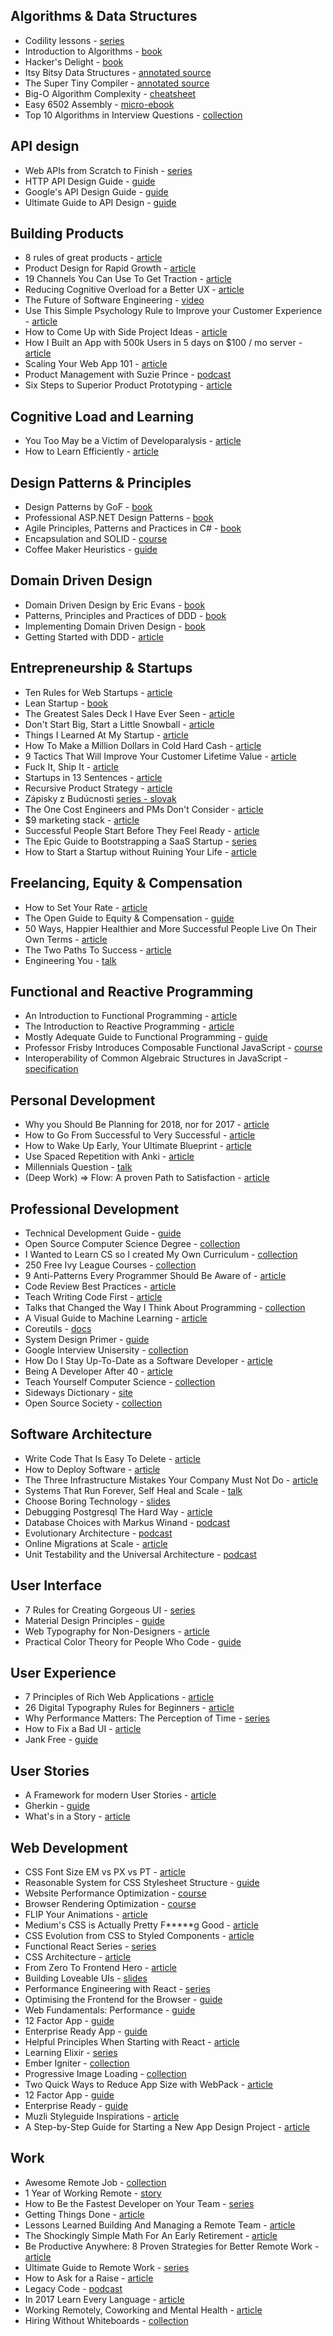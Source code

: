 ## Algorithms & Data Structures

* Codility lessons - [series](https://codility.com/programmers/lessons/)
* Introduction to Algorithms - [book](http://www.bookdepository.com/Introduction-Algorithms-Thomas-Cormen/9780262033848)
* Hacker's Delight - [book](http://www.bookdepository.com/Hackers-Delight-Henry-Warren/9780321842688)
* Itsy Bitsy Data Structures - [annotated source](https://github.com/thejameskyle/itsy-bitsy-data-structures)
* The Super Tiny Compiler - [annotated source](https://github.com/thejameskyle/the-super-tiny-compiler)
* Big-O Algorithm Complexity - [cheatsheet](http://bigocheatsheet.com/)
* Easy 6502 Assembly - [micro-ebook](https://skilldrick.github.io/easy6502/)
* Top 10 Algorithms in Interview Questions - [collection](http://www.geeksforgeeks.org/top-10-algorithms-in-interview-questions/)

## API design

* Web APIs from Scratch to Finish - [series](http://www.infoq.com/articles/Web-APIs-From-Start-to-Finish)
* HTTP API Design Guide - [guide](https://github.com/interagent/http-api-design)
* Google's API Design Guide - [guide](https://cloud.google.com/apis/design/)
* Ultimate Guide to API Design - [guide](https://blog.qmo.io/ultimate-guide-to-api-design/)

## Building Products

* 8 rules of great products - [article](https://medium.com/@mitchellharper/my-8-rules-of-great-products-1aaa30487058#.9z7i9znjs)
* Product Design for Rapid Growth - [article](https://uxdesign.cc/product-design-for-rapid-growth-c7eaf1cdbf52#.bwvx0z2h6)
* 19 Channels You Can Use To Get Traction - [article](https://medium.com/swlh/the-19-channels-you-can-use-to-get-traction-93c762d19339#.imf8c8pbo)
* Reducing Cognitive Overload for a Better UX - [article](https://www.smashingmagazine.com/2016/09/reducing-cognitive-overload-for-a-better-user-experience/)
* The Future of Software Engineering - [video](https://www.youtube.com/watch?v=6K4ljFZWgW8)
* Use This Simple Psychology Rule to Improve your Customer Experience - [article](https://medium.com/@daverothschild/use-this-simple-psychology-rule-to-improve-your-customer-experience-41aa4f3f2124#.wl9or42r4)
* How to Come Up with Side Project Ideas - [article](https://medium.com/product-hunt/how-to-come-up-with-side-project-ideas-4a2c8049deba#.s0uamr4iw)
* How I Built an App with 500k Users in 5 days on $100 / mo server - [article](https://medium.com/unboxd/how-i-built-an-app-with-500-000-users-in-5-days-on-a-100-server-77deeb238e83)
* Scaling Your Web App 101 - [article](https://blog.hartleybrody.com/scale-load/)
* Product Management with Suzie Prince - [podcast](https://softwareengineeringdaily.com/2017/01/18/product-management-with-suzie-prince/)
* Six Steps to Superior Product Prototyping - [article](http://firstround.com/review/six-steps-to-superior-product-prototyping-lessons-from-an-apple-and-oculus-engineer/)

## Cognitive Load and Learning

* You Too May be a Victim of Developaralysis - [article](http://techcrunch.com/2014/10/18/you-too-may-be-a-victim-of-developaralysis/)
* How to Learn Efficiently - [article](http://lemire.me/blog/archives/2014/12/30/how-to-learn-efficiently/)

## Design Patterns & Principles

* Design Patterns by GoF - [book](http://www.bookdepository.com/Design-Patterns-Erich-Gamma/9780201633610)
* Professional ASP.NET Design Patterns - [book](http://www.bookdepository.com/Professional-ASP-NET-Design-Patterns-Scott-Millett/9780470292785)
* Agile Principles, Patterns and Practices in C# - [book](http://www.amazon.com/Agile-Principles-Patterns-Practices-C/dp/0131857258)
* Encapsulation and SOLID - [course](https://www.pluralsight.com/courses/encapsulation-solid)
* Coffee Maker Heuristics - [guide](http://www.objectmentor.com/resources/articles/CoffeeMaker.pdf)

## Domain Driven Design

* Domain Driven Design by Eric Evans - [book](http://www.bookdepository.com/Domain-driven-Design-Eric-Evans/9780321125217)
* Patterns, Principles and Practices of DDD - [book](http://www.bookdepository.com/Patterns-Principles-Practices-Domain-Driven-Design-Scott-Millett/9781118714706)
* Implementing Domain Driven Design - [book](http://www.bookdepository.com/Implementing-Domain-Driven-Design-Vaughn-Vernon/9780321834577)
* Getting Started with DDD - [article](https://dzone.com/refcardz/getting-started-domain-driven)

## Entrepreneurship & Startups

* Ten Rules for Web Startups - [article](http://evhead.com/2005/11/ten-rules-for-web-startups.asp)
* Lean Startup - [book](http://www.bookdepository.com/Lean-Startup-Eric-Ries/9780307887894)
* The Greatest Sales Deck I Have Ever Seen - [article](https://medium.com/the-mission/the-greatest-sales-deck-ive-ever-seen-4f4ef3391ba0)
* Don't Start Big, Start a Little Snowball - [article](https://blog.nugget.one/2016/09/04/dont-start-big-start-a-little-snowball/)
* Things I Learned At My Startup - [article](http://johnmosesman.com/things-i-learned-at-my-first-startup/)
* How To Make a Million Dollars in Cold Hard Cash - [article](https://medium.com/hi-my-name-is-jon/how-to-make-a-million-dollars-c4dc9a9bfd99)
* 9 Tactics That Will Improve Your Customer Lifetime Value - [article](http://www.appster.com.au/blog/9-tactics-will-improve-customer-lifetime-value)
* Fuck It, Ship It - [article](http://www.dtelepathy.com/blog/business/fuck-it-ship-it-how-to-achieve-perfection-through-iteration)
* Startups in 13 Sentences - [article](http://paulgraham.com/13sentences.html)
* Recursive Product Strategy - [article](http://firstround.com/review/the-recursive-product-strategy-that-musk-used-to-build-an-empire/)
* Zápisky z Budúcnosti [series - slovak](https://dennikn.sk/blog/zapisky-z-buducnosti-1-exponencialny-svet-a-ray-kurzweil/)
* The One Cost Engineers and PMs Don't Consider - [article](http://firstround.com/review/The-one-cost-engineers-and-product-managers-dont-consider/)
* $9 marketing stack - [article](https://robsobers.com/9-dollar-marketing-stack-step-by-step-setup-guide/)
* Successful People Start Before They Feel Ready - [article](http://jamesclear.com/successful-people-start-before-they-feel-ready)
* The Epic Guide to Bootstrapping a SaaS Startup - [series](https://medium.com/@cliffordoravec/the-epic-guide-to-bootstrapping-a-saas-startup-from-scratch-by-yourself-part-1-4d834e1df8c1#.y003irmza)
* How to Start a Startup without Ruining Your Life - [article](https://www.superhi.com/blog/how-to-start-a-startup-without-ruining-your-life)

## Freelancing, Equity & Compensation

* How to Set Your Rate - [article](http://kenwestgaard.com/the-gurus-got-5-questions-set-rate/)
* The Open Guide to Equity & Compensation - [guide](https://github.com/jlevy/og-equity-compensation)
* 50 Ways, Happier Healthier and More Successful People Live On Their Own Terms - [article](https://medium.com/the-mission/50-ways-happier-healthier-and-more-successful-people-live-on-their-own-terms-31ba8f482448)
* The Two Paths To Success - [article](http://paulbuchheit.blogspot.sk/2011/02/two-paths-to-success.html)
* Engineering You - [talk](https://www.infoq.com/presentations/engineer-practices-techniques)

## Functional and Reactive Programming

* An Introduction to Functional Programming - [article](https://codewords.recurse.com/issues/one/an-introduction-to-functional-programming)
* The Introduction to Reactive Programming - [article](https://gist.github.com/staltz/868e7e9bc2a7b8c1f754)
* Mostly Adequate Guide to Functional Programming - [guide](https://drboolean.gitbooks.io/mostly-adequate-guide/content/index.html)
* Professor Frisby Introduces Composable Functional JavaScript - [course](https://egghead.io/courses/professor-frisby-introduces-composable-functional-javascript)
* Interoperability of Common Algebraic Structures in JavaScript - [specification](https://github.com/fantasyland/fantasy-land)

## Personal Development

* Why you Should Be Planning for 2018, nor for 2017 - [article](https://medium.com/the-mission/why-you-should-be-planning-for-2018-not-2017-7c8fea3e2e52#.i50o2u1br)
* How to Go From Successful to Very Successful - [article](https://medium.com/the-mission/how-to-go-from-successful-to-very-successful-and-why-most-people-cant-do-it-eab95f82be53#.1icarmidv)
* How to Wake Up Early, Your Ultimate Blueprint - [article](https://medium.com/personal-growth/how-to-wake-up-early-your-ultimate-blueprint-1f8bb2045b90#.uka5o1w0u)
* Use Spaced Repetition with Anki - [article](https://medium.freecodecamp.com/use-spaced-repetition-with-anki-to-learn-to-code-faster-7c334d448c3c#.cwaa2adn1)
* Millennials Question - [talk](http://videacesky.cz/video/problem-dnesni-generace-milenialu)
* (Deep Work) => Flow: A proven Path to Satisfaction - [article](https://www.robinwieruch.de/lessons-learned-deep-work-flow/)

## Professional Development

* Technical Development Guide - [guide](https://www.google.com/about/careers/students/guide-to-technical-development.html)
* Open Source Computer Science Degree - [collection](https://github.com/mvillaloboz/open-source-cs-degree)
* I Wanted to Learn CS so I created My Own Curriculum - [collection](https://hackernoon.com/i-wanted-to-learn-computer-science-so-i-created-my-own-degree-heres-my-curriculum-bad56f28c278#.57wcivodi)
* 250 Free Ivy League Courses - [collection](https://medium.freecodecamp.com/ivy-league-free-online-courses-a0d7ae675869#.j2omdb99w)
* 9 Anti-Patterns Every Programmer Should Be Aware of - [article](http://sahandsaba.com/nine-anti-patterns-every-programmer-should-be-aware-of-with-examples.html)
* Code Review Best Practices - [article](http://kevinlondon.com/2015/05/05/code-review-best-practices.html)
* Teach Writing Code First - [article](https://dev.to/pbeekums/teach-writing-code-first)
* Talks that Changed the Way I Think About Programming - [collection](http://www.opowell.com/post/talks-that-changed-the-way-i-think-about-programming/)
* A Visual Guide to Machine Learning - [article](http://www.r2d3.us/visual-intro-to-machine-learning-part-1/)
* Coreutils - [docs](https://www.gnu.org/software/coreutils/manual/html_node/)
* System Design Primer - [guide](https://github.com/donnemartin/system-design-primer)
* Google Interview Unisersity - [collection](https://github.com/jwasham/google-interview-university)
* How Do I Stay Up-To-Date as a Software Developer - [article](https://hackernoon.com/how-do-i-stay-up-to-date-as-a-developer-5ec773e30a82#.plm92n67f)
* Being A Developer After 40 - [article](https://medium.freecodecamp.com/being-a-developer-after-40-3c5dd112210c)
* Teach Yourself Computer Science - [collection](https://teachyourselfcs.com/)
* Sideways Dictionary - [site](https://sidewaysdictionary.com/)
* Open Source Society - [collection](https://github.com/open-source-society/computer-science)

## Software Architecture

* Write Code That Is Easy To Delete - [article](http://programmingisterrible.com/post/139222674273/write-code-that-is-easy-to-delete-not-easy-to)
* How to Deploy Software - [article](https://zachholman.com/posts/deploying-software)
* The Three Infrastructure Mistakes Your Company Must Not Do - [article](http://firstround.com/review/the-three-infrastructure-mistakes-your-company-must-not-make/)
* Systems That Run Forever, Self Heal and Scale - [talk](https://www.infoq.com/presentations/self-heal-scalable-system)
* Choose Boring Technology - [slides](http://mcfunley.com/choose-boring-technology-slides)
* Debugging Postgresql The Hard Way - [article](https://www.justwatch.com/blog/post/debugging-postgresql-performance-the-hard-way/)
* Database Choices with Markus Winand - [podcast](https://softwareengineeringdaily.com/2016/10/24/database-choices-and-uber-with-markus-winand/)
* Evolutionary Architecture - [podcast](https://softwareengineeringdaily.com/2017/01/05/evolutionary-architecture-with-neal-ford/)
* Online Migrations at Scale - [article](https://stripe.com/blog/online-migrations)
* Unit Testability and the Universal Architecture - [podcast](http://www.fullstackradio.com/38)

## User Interface

* 7 Rules for Creating Gorgeous UI - [series](https://medium.com/@erikdkennedy/7-rules-for-creating-gorgeous-ui-part-1-559d4e805cda)
* Material Design Principles - [guide](http://www.google.com/design/spec/material-design/introduction.html#introduction-principles)
* Web Typography for Non-Designers - [article](http://www.presslabs.com/blog/web-typography-for-non-designers/)
* Practical Color Theory for People Who Code - [guide](https://tallys.github.io/color-theory/)

## User Experience

* 7 Principles of Rich Web Applications - [article](http://rauchg.com/2014/7-principles-of-rich-web-applications/)
* 26 Digital Typography Rules for Beginners - [article](https://medium.com/product-design-ux-ui/26-digital-typography-rules-for-beginners-a04c6a5aaff3)
* Why Performance Matters: The Perception of Time - [series](https://www.smashingmagazine.com/2015/09/why-performance-matters-the-perception-of-time/)
* How to Fix a Bad UI - [article](http://scotthurff.com/posts/why-your-user-interface-is-awkward-youre-ignoring-the-ui-stack)
* Jank Free - [guide](http://jankfree.org/)

## User Stories

* A Framework for modern User Stories - [article](https://medium.com/@jonatisokon/a-framework-for-user-stories-bc3dc323eca9)
* Gherkin - [guide](https://github.com/cucumber/cucumber/wiki/Gherkin)
* What's in a Story - [article](http://dannorth.net/whats-in-a-story/)

## Web Development

* CSS Font Size EM vs PX vs PT - [article](http://kyleschaeffer.com/development/css-font-size-em-vs-px-vs-pt-vs)
* Reasonable System for CSS Stylesheet Structure - [guide](https://github.com/rstacruz/rscss)
* Website Performance Optimization - [course](https://classroom.udacity.com/courses/ud884)
* Browser Rendering Optimization - [course](https://classroom.udacity.com/courses/ud860)
* FLIP Your Animations - [article](https://aerotwist.com/blog/flip-your-animations/)
* Medium's CSS is Actually Pretty F*****g Good - [article](https://medium.com/@fat/mediums-css-is-actually-pretty-fucking-good-b8e2a6c78b06)
* CSS Evolution from CSS to Styled Components - [article](https://m.alphasights.com/css-evolution-from-css-sass-bem-css-modules-to-styled-components-d4c1da3a659b#.7r9mzitsb)
* Functional React Series - [series](https://medium.com/@adamterlson/functional-react-series-part-1-get-your-app-outta-my-component-92656ae13e25)
* CSS Architecture - [article](https://www.ckl.io/blog/css-architecture-first-steps/)
* From Zero To Frontend Hero - [article](https://medium.freecodecamp.com/from-zero-to-front-end-hero-part-1-7d4f7f0bff02)
* Building Loveable UIs - [slides](https://speakerdeck.com/henriquea/building-loveable-uis)
* Performance Engineering with React - [series](http://benchling.engineering/performance-engineering-with-react/)
* Optimising the Frontend for the Browser - [guide](https://dev.to/sanjsanj/optimising-the-front-end-for-thebrowser)
* Web Fundamentals: Performance - [guide](https://developers.google.com/web/fundamentals/performance/)
* 12 Factor App - [guide](https://12factor.net)
* Enterprise Ready App - [guide](https://www.enterpriseready.io/)
* Helpful Principles When Starting with React - [article](http://ignaciochavez.com/helpful-principles-starting-react/)
* Learning Elixir - [series](http://learningelixir.joekain.com/)
* Ember Igniter - [collection](https://emberigniter.com/)
* Progressive Image Loading - [collection](https://jmperezperez.com/)
* Two Quick Ways to Reduce App Size with WebPack - [article](https://medium.com/@rajaraodv/two-quick-ways-to-reduce-react-apps-size-in-production-82226605771a#.c9r5gocrf)
* 12 Factor App - [guide](https://12factor.net/)
* Enterprise Ready - [guide](https://www.enterpriseready.io/)
* Muzli Styleguide Inspirations - [article](https://medium.com/muzli-design-inspiration/style-guide-inspirations-dfb77c4bb13b#.x52c0vm8g)
* A Step-by-Step Guide for Starting a New App Design Project - [article](https://medium.com/ux-power-tools/a-step-by-step-guide-for-starting-a-new-app-design-project-in-sketch-469df0f24af8#.97vk2d2vc)

## Work

* Awesome Remote Job - [collection](https://github.com/lukasz-madon/awesome-remote-job)
* 1 Year of Working Remote - [story](http://modess.io/2015/08/16/one-year-of-working-remote/)
* How to Be the Fastest Developer on Your Team - [series](http://techblog.centro.net/joshua-davison/how-to-be-the-fastest-developer-on-your-team-part-1/)
* Getting Things Done - [article](http://jvns.ca/blog/2016/09/19/getting-things-done/)
* Lessons Learned Building And Managing a Remote Team - [article](https://baremetrics.com/blog/building-remote-team)
* The Shockingly Simple Math For An Early Retirement - [article](http://www.mrmoneymustache.com/2012/01/13/the-shockingly-simple-math-behind-early-retirement/)
* Be Productive Anywhere: 8 Proven Strategies for Better Remote Work - [article](https://zapier.com/blog/productive-remote-work/)
* Ultimate Guide to Remote Work - [series](https://zapier.com/learn/the-ultimate-guide-to-remote-working/)
* How to Ask for a Raise - [article](https://fearlesssalarynegotiation.com/software-developers-how-to-get-a-raise/)
* Legacy Code - [podcast](https://softwareengineeringdaily.com/2016/11/07/legacy-code-with-andrea-goulet/)
* In 2017 Learn Every Language - [article](https://blog.bradfieldcs.com/in-2017-learn-every-language-59b11f68eee#.f4v52zfdw)
* Working Remotely, Coworking and Mental Health - [article](https://bitquabit.com/post/working-remotely-coworking-and-mental-health/)
* Hiring Without Whiteboards - [collection](https://github.com/poteto/hiring-without-whiteboards)
